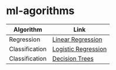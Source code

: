 # ml-agorithms

| Algorithm            | Link   |
| -------------------- |-------------|
| Regression |[Linear Regression](https://nbviewer.jupyter.org/github/NasreenAhmed/ml-agorithms/blob/main/linear_regression.ipynb) | 
| Classification |[Logistic Regression](https://nbviewer.org/github/NasreenAhmed/ml-agorithms/blob/main/logistic_regression.ipynb) | 
| Classification |[Decision Trees](https://nbviewer.org/github/NasreenAhmed/ml-agorithms/blob/main/decision_trees.ipynb) |
